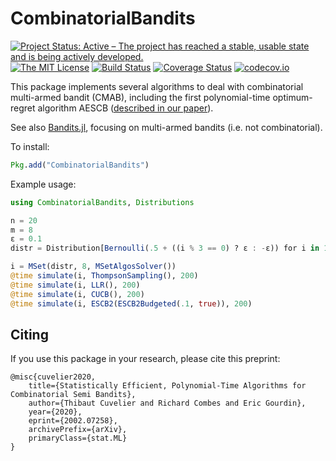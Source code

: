 # CombinatorialBandits

[![Project Status: Active – The project has reached a stable, usable state and is being actively developed.](http://www.repostatus.org/badges/latest/active.svg)](http://www.repostatus.org/#active)
[![The MIT License](https://img.shields.io/badge/license-MIT-brightgreen.svg?style=flat)](http://opensource.org/licenses/MIT)
[![Build Status](https://travis-ci.org/dourouc05/CombinatorialBandits.jl.svg?branch=master)](https://travis-ci.org/dourouc05/CombinatorialBandits.jl)
[![Coverage Status](https://coveralls.io/repos/dourouc05/CombinatorialBandits.jl/badge.svg?branch=master&service=github)](https://coveralls.io/github/dourouc05/CombinatorialBandits.jl?branch=master)
[![codecov.io](http://codecov.io/github/dourouc05/CombinatorialBandits.jl/coverage.svg?branch=master)](http://codecov.io/github/dourouc05/CombinatorialBandits.jl?branch=master)

This package implements several algorithms to deal with combinatorial multi-armed bandit (CMAB), including the first polynomial-time optimum-regret algorithm AESCB ([described in our paper](https://arxiv.org/abs/2002.07258)).

See also [Bandits.jl](https://github.com/rawls238/Bandits.jl), focusing on multi-armed bandits (i.e. not combinatorial).

To install:

```julia
Pkg.add("CombinatorialBandits")
```

Example usage:

```julia
using CombinatorialBandits, Distributions

n = 20
m = 8
ε = 0.1
distr = Distribution[Bernoulli(.5 + ((i % 3 == 0) ? ε : -ε)) for i in 1:n]

i = MSet(distr, 8, MSetAlgosSolver())
@time simulate(i, ThompsonSampling(), 200)
@time simulate(i, LLR(), 200)
@time simulate(i, CUCB(), 200)
@time simulate(i, ESCB2(ESCB2Budgeted(.1, true)), 200)
```

## Citing

If you use this package in your research, please cite this preprint: 

```
@misc{cuvelier2020,
    title={Statistically Efficient, Polynomial-Time Algorithms for Combinatorial Semi Bandits},
    author={Thibaut Cuvelier and Richard Combes and Eric Gourdin},
    year={2020},
    eprint={2002.07258},
    archivePrefix={arXiv},
    primaryClass={stat.ML}
}
```
